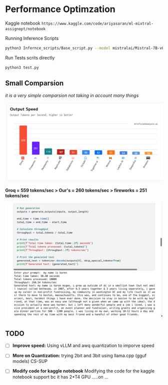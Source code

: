 # Performance Optimzation

Kaggle notebook
`https://www.kaggle.com/code/ariyasaran/ml-mixtral-assignopt/notebook`

Running Inference Scripts

```sh
python3 Infernce_scripts/Base_script.py --model mistralai/Mistral-7B-v0.1 --prompt "I am batman" --output_length 1000
```

Run Tests scrits directly

```sh
python3 test.py
```


## Small Comparsion
*it is a very simple comparsion not taking in account many things*

![Image Alt text](assests/rsz_vague_compar.png)

**Groq = 559 tokens/sec > Our's = 260 tokens/sec > fireworks = 251 tokens/sec**

![Image Alt text](assests/rsz_our_toks.png)


## TODO

- [ ] **Improve speed:** Using vLLM and awq quantization to imporve speed
- [ ] **More on Quantization:** trying 2bit and 3bit using llama.cpp (gguf models)
CS-SUP
- [ ] **Modify code for kaggle notebook** Modifying the code for the kaggle notebook support bc it has 2*T4 GPU
 .....on ...

